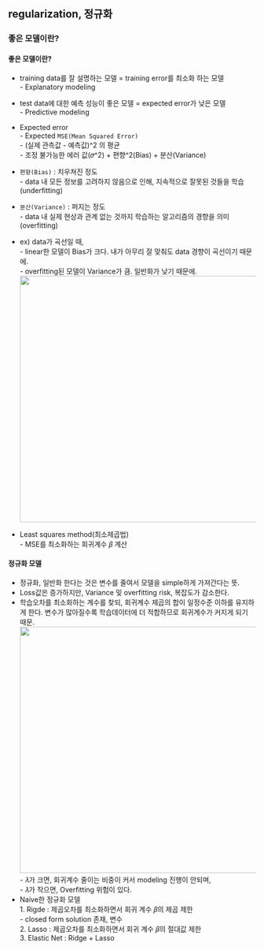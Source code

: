 ## regularization, 정규화
### 좋은 모델이란?
#### 좋은 모델이란?
- training data를 잘 설명하는 모델 = training error를 최소화 하는 모델
<br> - Explanatory modeling
- test data에 대한 예측 성능이 좋은 모델 = expected error가 낮은 모델
<br> - Predictive modeling

- Expected error
<br> - Expected `MSE(Mean Squared Error)`
<br> - (실제 관측값 - 예측값)^2 의 평균
<br> - 조정 불가능한 에러 값(𝜎^2) + 편향^2(Bias) + 분산(Variance)

- `편향(Bias)` : 치우쳐진 정도
<br> - data 내 모든 정보를 고려하지 않음으로 인해, 지속적으로 잘못된 것들을 학습(underfitting)

- `분산(Variance)` : 퍼지는 정도
<br> - data 내 실제 현상과 관계 없는 것까지 학습하는 알고리즘의 경향을 의미(overfitting)

- ex) data가 곡선일 때,
<br> - linear한 모델이 Bias가 크다. 내가 아무리 잘 맞춰도 data 경향이 곡선이기 때문에.
<br> - overfitting된 모델이 Variance가 큼. 일반화가 낮기 때문에.
<br> <img width="500" src="https://user-images.githubusercontent.com/89369520/142297676-13c474ab-9022-4e44-9690-af87fed2b459.png">

- Least squares method(최소제곱법)
<br> - MSE를 최소화하는 회귀계수 𝛽 계산

#### 정규화 모델
- 정규화, 일반화 한다는 것은 변수를 줄여서 모델을 simple하게 가져간다는 뜻.
- Loss값은 증가하지만, Variance 및 overfitting risk, 복잡도가 감소한다.
- 학습오차를 최소화하는 계수를 찾되, 회귀계수 제곱의 합이 일정수준 이하를 유지하게 한다. 변수가 많아질수록 학습데이터에 더 적합하므로 회귀계수가 커지게 되기 때문.
<br> <img width="500" src="https://user-images.githubusercontent.com/89369520/143183251-bdea4fad-362d-478d-b3eb-11f5ad6e2e84.png">
<br> - 𝜆가 크면, 회귀계수 줄이는 비중이 커서 modeling 진행이 안되며,
<br> - 𝜆가 작으면, Overfitting 위험이 있다.
- Naive한 정규화 모델
<br> 1. Rigde : 제곱오차를 최소화하면서 회귀 계수 𝛽의 제곱 제한
<br> - closed form solution 존재, 변수 
<br> 2. Lasso : 제곱오차를 최소화하면서 회귀 계수 𝛽의 절대값 제한
<br> 3. Elastic Net : Ridge + Lasso
<br>
